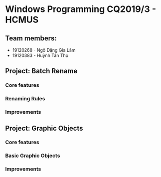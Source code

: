 # Windows Programming CQ2019/3 - HCMUS
## Team members: 
- 19120268 - Ngô Đặng Gia Lâm
- 19120383 - Huỳnh Tấn Thọ
## Project: Batch Rename
### Core features
### Renaming Rules
### Improvements

## Project: Graphic Objects
### Core features
### Basic Graphic Objects
### Improvements